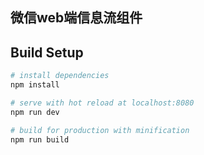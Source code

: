 ## 微信web端信息流组件

## Build Setup

``` bash
# install dependencies
npm install

# serve with hot reload at localhost:8080
npm run dev

# build for production with minification
npm run build
```